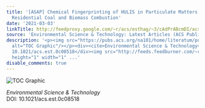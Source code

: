 ```yaml
---
title: '[ASAP] Chemical Fingerprinting of HULIS in Particulate Matters Emitted from
  Residential Coal and Biomass Combustion'
date: '2021-03-03'
linkTitle: http://feedproxy.google.com/~r/acs/esthag/~3/cAdPrABcmDI/acs.est.0c08518
source: 'Environmental Science & Technology: Latest Articles (ACS Publications)'
description: '<p><img src="https://pubs.acs.org/na101/home/literatum/publisher/achs/journals/content/esthag/0/esthag.ahead-of-print/acs.est.0c08518/20210303/images/medium/es0c08518_0006.gif"
  alt="TOC Graphic"/></p><div><cite>Environmental Science & Technology</cite></div><div>DOI:
  10.1021/acs.est.0c08518</div><img src="http://feeds.feedburner.com/~r/acs/esthag/~4/cAdPrABcmDI"
  height="1" width="1" ...'
disable_comments: true
---
```

<p><img src="https://pubs.acs.org/na101/home/literatum/publisher/achs/journals/content/esthag/0/esthag.ahead-of-print/acs.est.0c08518/20210303/images/medium/es0c08518_0006.gif" alt="TOC Graphic"/></p><div><cite>Environmental Science & Technology</cite></div><div>DOI: 10.1021/acs.est.0c08518</div><img src="http://feeds.feedburner.com/~r/acs/esthag/~4/cAdPrABcmDI" height="1" width="1" ...